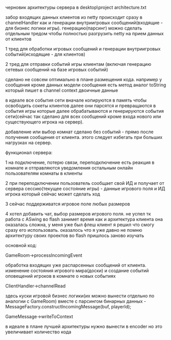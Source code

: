 черновик архитектуры сервера в desktop\project architecture.txt

забор входящих данных клиентов из netty происходит сразу в channelHandler как и генерации внутриигровых сообщений(входящие - для бизнес логики игры). генерацию(парсинг) можно сделать отдельным тредом чтобы полностью разгрузить netty на прием данных от клиентов

1 тред для обработки игровых сообщений и генерации внутриигровых событий(исходящие - для клиентов)

2 тред для отправки событий игры клиентам (включая генерацию сетевых сообщений на базе игровых событий)

сделано не совсем оптимально в плане размещения кода. например у сообщения кроме данных модели сообщения есть метод аналог toString который пишет в channel context двоичные данные

в идеале все события сети вначале копируются в память чтобы освободить сокеты клиентов далее они парсятся и превращаются в события игры которые далее обрабатываются и генерируются события сети(сейчас так сделано для всех сообщений кроме входа нового или существующего игрока на сервер).

добавление или выбор комнат сделано без событий - прямо после получения сообщения от клиента. этого следует избегать при больших нагрузках на сервер.

функционал сервера:

1 на подключение, потерю связи, переподключение есть реакция в комнате и отправляются уведомления остальным онлайн пользователям комнаты в клиенты

2 при переподключении пользователь сообщает свой ИД и получает от сервера сессию(текущее состояние игры) - данные игрового поля и ИД игрока который сейчас может сделать ход

3 сейчас поддерживатся игровое поле любых размеров

4 хотел добавить чат, выбор размеров игрового поля. не успел тк работа с ASwing во flash занимет время как и архитектура клиента она оказалась сложна, у меня уже был флеш клиент я решил что смогу сразу его использовать. оказалось что я уже давно не помню архитектуру своих проектов во flash пришлось заново изучать

основной код:

GameRoom->processIncomingEvent

обработка входящих уже распарсенных сообщений от клиента. изменение состояния игрового мира(доски) и создание событий оповещений игроков в комнате о новых событиях

ClientHandler->channelRead

здесь куски игровой бизнес логики(их можно вынести отдельно по аналогии с GameRoom) вместе с парсингом бинарных данных - MessageFactory.constructIncomingMessage(buf, playerId);

GameMessage->writeToContext

в идеале в плане лучшей архитектуры нужно вынести в encoder но это увеличивает количество кода



